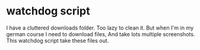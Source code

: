 # watchdog script
I have a cluttered downloads folder. Too lazy to clean it.
But when I'm in my german course I need to download files,
And take lots multiple screenshots.
This watchdog script take these files out.
